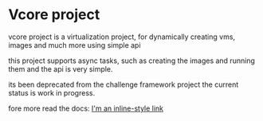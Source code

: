 # Vcore project

vcore project is a virtualization project, for dynamically creating vms, images and much more using simple api

this project supports async tasks, such as creating the images and running them and the api is very simple.

its been deprecated from the challenge framework project the current status is work in progress. 

fore more read the docs:
[I'm an inline-style link](https://vcore.readthedocs.io/en/latest/)

